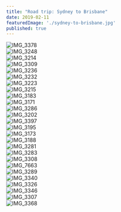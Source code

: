 ```yaml
---
title: "Road trip: Sydney to Brisbane"
date: 2019-02-11
featuredImage: './sydney-to-brisbane.jpg'
published: true
---
```


![IMG_3378](IMG_3378.jpg)
<br />
![IMG_3248](IMG_3248.jpg)
<br />
![IMG_3214](IMG_3214.jpg)
<br />
![IMG_3309](IMG_3309.jpg)
<br />
![IMG_3236](IMG_3236.jpg)
<br />
![IMG_3232](IMG_3232.jpg)
<br />
![IMG_3223](IMG_3223.jpg)
<br />
![IMG_3215](IMG_3215.jpg)
<br />
![IMG_3183](IMG_3183.jpg)
<br />
![IMG_3171](IMG_3171.jpg)
<br />
![IMG_3286](IMG_3286.jpg)
<br />
![IMG_3202](IMG_3202.jpg)
<br />
![IMG_3397](IMG_3397.jpg)
<br />
![IMG_3195](IMG_3195.jpg)
<br />
![IMG_3173](IMG_3173.jpg)
<br />
![IMG_3188](IMG_3188.jpg)
<br />
![IMG_3281](IMG_3281.jpg)
<br />
![IMG_3283](IMG_3283.jpg)
<br />
![IMG_3308](IMG_3308.jpg)
<br />
![IMG_7663](IMG_7663.jpg)
<br />
![IMG_3289](IMG_3289.jpg)
<br />
![IMG_3340](IMG_3340.jpg)
<br />
![IMG_3326](IMG_3326.jpg)
<br />
![IMG_3346](IMG_3346.jpg)
<br />
![IMG_3307](IMG_3307.jpg)
<br />
![IMG_3368](IMG_3368.jpg)